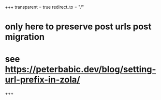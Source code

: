 +++
transparent = true
redirect_to = "/"
# only here to preserve post urls post migration
# see https://peterbabic.dev/blog/setting-url-prefix-in-zola/
+++
